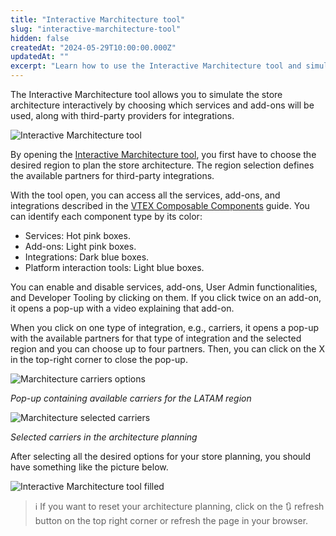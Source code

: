 ```yaml
---
title: "Interactive Marchitecture tool"
slug: "interactive-marchitecture-tool"
hidden: false
createdAt: "2024-05-29T10:00:00.000Z"
updatedAt: ""
excerpt: "Learn how to use the Interactive Marchitecture tool and simulate a composable VTEX store architecture"
---
```


The Interactive Marchitecture tool allows you to simulate the store architecture interactively by choosing which services and add-ons will be used, along with third-party providers for integrations.

![Interactive Marchitecture tool](https://cdn.jsdelivr.net/gh/vtexdocs/dev-portal-content@main/docs/guides/VTEX-Platform-Overview/Composability/interactive-marchitecture-tool.png)

By opening the [Interactive Marchitecture tool](https://assets.vtex.com/4524045/), you first have to choose the desired region to plan the store architecture. The region selection defines the available partners for third-party integrations.

With the tool open, you can access all the services, add-ons, and integrations described in the [VTEX Composable Components](https://developers.vtex.com/docs/guides/vtex-composable-components) guide. You can identify each component type by its color:

- Services: Hot pink boxes.
- Add-ons: Light pink boxes.
- Integrations: Dark blue boxes.
- Platform interaction tools: Light blue boxes.

You can enable and disable services, add-ons, User Admin functionalities, and Developer Tooling by clicking on them. If you click twice on an add-on, it opens a pop-up with a video explaining that add-on.

When you click on one type of integration, e.g., carriers, it opens a pop-up with the available partners for that type of integration and the selected region and you can choose up to four partners. Then, you can click on the X in the top-right corner to close the pop-up.

![Marchitecture carriers options](https://cdn.jsdelivr.net/gh/vtexdocs/dev-portal-content@main/docs/guides/VTEX-Platform-Overview/Composability/marchitecture-carriers-options.png)

*Pop-up containing available carriers for the LATAM region*

![Marchitecture selected carriers](https://cdn.jsdelivr.net/gh/vtexdocs/dev-portal-content@main/docs/guides/VTEX-Platform-Overview/Composability/marchitecture-selected-carriers.png)

*Selected carriers in the architecture planning*

After selecting all the desired options for your store planning, you should have something like the picture below.

![Interactive Marchitecture tool filled](https://cdn.jsdelivr.net/gh/vtexdocs/dev-portal-content@main/docs/guides/VTEX-Platform-Overview/Composability/marchitecture-filled.png)

> ℹ️ If you want to reset your architecture planning, click on the <i class="fa fa-refresh"></i> 🔃 refresh button on the top right corner or refresh the page in your browser.
